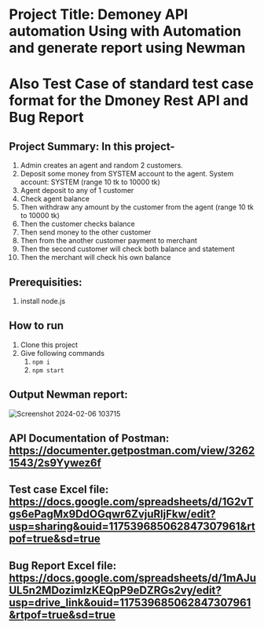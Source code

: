 # Project Title: Demoney API automation Using with Automation and generate report using Newman
# Also Test Case of standard test case format for the Dmoney Rest API and Bug Report

## Project Summary: In this project- 
  1. Admin creates an agent and random 2 customers.
  2. Deposit some money from SYSTEM account to the agent. System account: SYSTEM (range 10 tk to 10000 tk)
  3. Agent deposit to any of 1 customer
  4. Check agent balance
  5. Then withdraw any amount by the customer from the agent (range 10 tk to 10000 tk)
  6. Then the customer checks balance
  7. Then send money to the other customer
  8. Then from the another customer payment to merchant
  9. Then the second customer will check both balance and statement
  10. Then the merchant will check his own balance

## Prerequisities:
1. install node.js
## How to run
1. Clone this project
2. Give following commands
    1. ```npm i```
    2. ```npm start```
## Output Newman report:
![Screenshot 2024-02-06 103715](https://github.com/sborsha/Dmoney-Rest-API-of-Postman/assets/97577812/073d0e6f-a2ae-4a46-864e-7c833bb8e1d5)

## API Documentation of Postman: https://documenter.getpostman.com/view/32621543/2s9Yywez6f

## Test case Excel file: https://docs.google.com/spreadsheets/d/1G2vTgs6ePagMx9DdOGqwr6ZvjuRljFkw/edit?usp=sharing&ouid=117539685062847307961&rtpof=true&sd=true

## Bug Report Excel file: https://docs.google.com/spreadsheets/d/1mAJuUL5n2MDozimlzKEQpP9eDZRGs2vy/edit?usp=drive_link&ouid=117539685062847307961&rtpof=true&sd=true 
